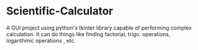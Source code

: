 # Scientific-Calculator
A GUI project using python's tkinter library capable of performing complex calculation. It can do things like finding factorial, trigo. operations, logarithmic operations , etc.
